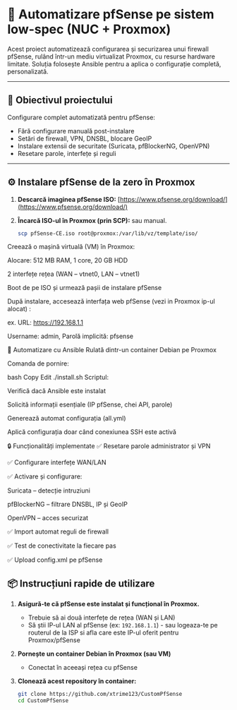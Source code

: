 # 🔐 Automatizare pfSense pe sistem low-spec (NUC + Proxmox)

Acest proiect automatizează configurarea și securizarea unui firewall pfSense, rulând într-un mediu virtualizat Proxmox, cu resurse hardware limitate. Soluția folosește Ansible pentru a aplica o configurație completă, personalizată.

---

## 🚀 Obiectivul proiectului

Configurare complet automatizată pentru pfSense:
- Fără configurare manuală post-instalare
- Setări de firewall, VPN, DNSBL, blocare GeoIP
- Instalare extensii de securitate (Suricata, pfBlockerNG, OpenVPN)
- Resetare parole, interfețe și reguli

---

## ⚙️ Instalare pfSense de la zero în Proxmox

1. **Descarcă imaginea pfSense ISO:**
   [https://www.pfsense.org/download/](https://www.pfsense.org/download/)

2. **Încarcă ISO-ul în Proxmox (prin SCP):** sau manual.
   ```bash
   scp pfSense-CE.iso root@proxmox:/var/lib/vz/template/iso/
Creează o mașină virtuală (VM) în Proxmox:

Alocare: 512 MB RAM, 1 core, 20 GB HDD

2 interfețe rețea (WAN – vtnet0, LAN – vtnet1)

Boot de pe ISO și urmează pașii de instalare pfSense

După instalare, accesează interfața web pfSense (vezi in Proxmox ip-ul alocat) :

ex. URL:  https://192.168.1.1

Username: admin, Parolă implicită: pfsense

🤖 Automatizare cu Ansible
Rulată dintr-un container Debian pe Proxmox

Comanda de pornire:

bash
Copy
Edit
./install.sh
Scriptul:

Verifică dacă Ansible este instalat

Solicită informații esențiale (IP pfSense, chei API, parole)

Generează automat configurația (all.yml)

Aplică configurația doar când conexiunea SSH este activă

🔒 Funcționalități implementate
✅ Resetare parole administrator și VPN

✅ Configurare interfețe WAN/LAN

✅ Activare și configurare:

Suricata – detecție intruziuni

pfBlockerNG – filtrare DNSBL, IP și GeoIP

OpenVPN – acces securizat

✅ Import automat reguli de firewall

✅ Test de conectivitate la fiecare pas

✅ Upload config.xml pe pfSense

## 📦 Instrucțiuni rapide de utilizare

1. **Asigură-te că pfSense este instalat și funcțional în Proxmox.**
   - Trebuie să ai două interfețe de rețea (WAN și LAN)
   - Să știi IP-ul LAN al pfSense (ex: `192.168.1.1`) - sau logeaza-te pe routerul de la ISP si afla care este IP-ul oferit pentru Proxmox/pfSense

2. **Pornește un container Debian în Proxmox (sau VM)**
   - Conectat în aceeași rețea cu pfSense

3. **Clonează acest repository în container:**
   ```bash
   git clone https://github.com/xtrime123/CustomPfSense
   cd CustomPfSense
